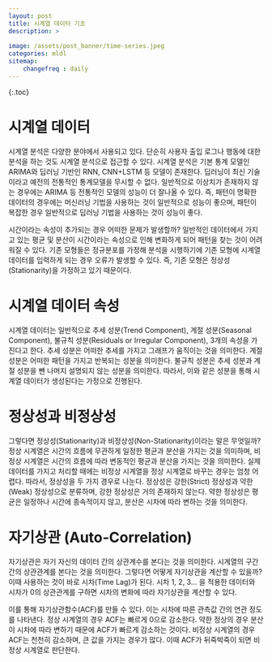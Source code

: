 ```yaml
---
layout: post
title: 시계열 데이터 기초
description: >
  
image: /assets/post_banner/time-series.jpeg
categories: mldl
sitemap:
    changefreq : daily
---
```



{:.toc}
# 시계열 데이터

시계열 분석은 다양한 분야에서 사용되고 있다. 단순히 사용자 출입 로그나 행동에 대한 분석을 하는 것도 시계열 분석으로 접근할 수 있다. 시계열 분석은 기본 통계 모델인 ARIMA와 딥러닝 기반인 RNN, CNN+LSTM 등 모델이 존재한다. 딥러닝이 최신 기술이라고 예전의 전통적인 통계모델을 무시할 수 없다. 일반적으로 이상치가 존재하지 않는 경우에는 ARIMA 등 전통적인 모델의 성능이 더 잘나올 수 있다. 즉, 패턴이 명확한 데이터의 경우에는 머신러닝 기법을 사용하는 것이 일반적으로 성능이 좋으며, 패턴이 복잡한 경우 일반적으로 딥러닝 기법을 사용하는 것이 성능이 좋다.

시간이라는 속성이 추가되는 경우 어떠한 문제가 발생할까? 일반적인 데이터에서 가지고 있는 평균 및 분산이 시간이라는 속성으로 인해 변화하게 되어 패턴을 찾는 것이 어려워질 수 있다. 기존 모형들은 정규분포를 가정해 분석을 시행하기에 기존 모형에 시계열 데이터를 입력하게 되는 경우 오류가 발생할 수 있다. 즉, 기존 모형은 정상성(Stationarity)을 가정하고 있기 때문이다.

# 시계열 데이터 속성

시계열 데이터는 일반적으로 추세 성분(Trend Component), 계절 성분(Seasonal Component), 불규칙 성분(Residuals or Irregular Component), 3개의 속성을 가진다고 한다. 추세 성분은 어떠한 추세를 가지고 그래프가 움직이는 것을 의미한다. 계절 성분은 어떠한 패턴을 가지고 반복되는 성분을 의미한다. 불규칙 성분은 추세 성분과 계절 성분을 뺀 나머지 설명되지 않는 성분을 의미한다. 따라서, 이와 같은 성분을 통해 시계열 데이터가 생성된다는 가정으로 진행된다.

# 정상성과 비정상성

그렇다면 정상성(Stationarity)과 비정상성(Non-Stationarity)이라는 말은 무엇일까? 정상 시계열은 시간의 흐름에 무관하게 일정한 평균과 분산을 가지는 것을 의미하며, 비정상 시계열은 시간의 흐름에 따라 변동적인 평균과 분산을 가지는 것을 의미한다. 실제 데이터를 가지고 처리할 때에는 비정상 시계열을 정상 시계열로 바꾸는 경우는 엄청 어렵다. 따라서, 정상성을 두 가지 경우로 나눈다. 정상성은 강한(Strict) 정상성과 약한(Weak) 정상성으로 분류하며, 강한 정상성은 거의 존재하지 않는다. 약한 정상성은 평균은 일정하나 시간에 종속적이지 않고, 분산은 시차에 따라 변하는 것을 의미한다.

 # 자기상관 (Auto-Correlation)

자기상관은 자기 자신의 데이터 간의 상관계수를 본다는 것을 의미한다. 시계열의 구간 간의 상관관계를 본다는 것을 의미한다. 그렇다면 어떻게 자기상관을 계산할 수 있을까? 이때 사용하는 것이 바로 시차(Time Lag)가 된다. 시차 1, 2, 3... 을 적용한 데이터와 시차가 0의 상관관계를 구하면 시차의 변화에 따라 자기상관을 계산할 수 있다. 

이를 통해 자기상관함수(ACF)를 만들 수 있다. 이는 시차에 따른 관측값 간의 연관 정도를 나타낸다. 정상 시계열의 경우 ACF는 빠르게 0으로 감소한다. 약한 정상의 경우 분산이 시차에 따라 변하기 때문에 ACF가 빠르게 감소하는 것이다. 비정상 시계열의 경우 ACF는 천천히 감소하며, 큰 값을 가지는 경우가 많다. 이때 ACF가 뒤죽박죽이 되면 비정상 시계열로 판단한다. 
